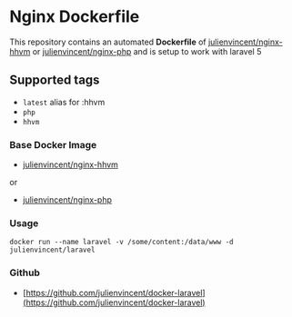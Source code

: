 # Nginx Dockerfile

This repository contains an automated **Dockerfile** of [julienvincent/nginx-hhvm](https://registry.hub.docker.com/u/julienvincent/nginx-hhvm/) or [julienvincent/nginx-php](https://registry.hub.docker.com/u/julienvincent/nginx-php/) and is setup to work with laravel 5

## Supported tags

+ `latest` alias for :hhvm
+ `php`
+ `hhvm`

### Base Docker Image

* [julienvincent/nginx-hhvm](https://registry.hub.docker.com/u/julienvincent/nginx-hhvm/)

or

* [julienvincent/nginx-php](https://registry.hub.docker.com/u/julienvincent/nginx-php/)

### Usage

    docker run --name laravel -v /some/content:/data/www -d julienvincent/laravel
    
### Github

+ [https://github.com/julienvincent/docker-laravel](https://github.com/julienvincent/docker-laravel)